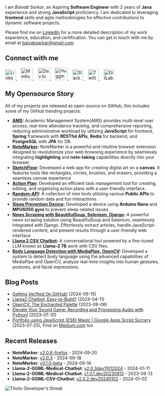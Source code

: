 I am _Baivab Sarkar_, an Aspiring **Software Engineer** with 2 years of **Java** experience and strong **JavaScript** proficiency. I am dedicated to leveraging **frontend** skills and agile methodologies for effective contributions to dynamic software projects.

Please find me on [LinkedIn](https://www.linkedin.com/in/baivabsarkar/) for a more detailed description of my work experience, education, and certification. You can get in touch with me by email at baivabsarkar@gmail.com.

## Connect with me
<a href="https://www.linkedin.com/in/baivabsarkar/" target="_blank">
  <img src="https://github.com/user-attachments/assets/f0b8f37c-b26d-4f99-9546-38e81d3cbb25" alt="LinkedIn" height="35"/>
</a>&nbsp;&nbsp;
<a href="https://medium.com/@baivabsarkar" target="_blank">
  <img src="https://github.com/user-attachments/assets/10cb0656-8833-45bb-8383-b0f3bd4a6bc4" alt="Medium" height="40"/>
</a>&nbsp;&nbsp;
<a href="https://dev.to/thisisdeveloper" target="_blank">
  <img src="https://github.com/user-attachments/assets/626e3d1a-1695-4436-8de1-31b2484eae21" alt="Dev.to" height="40"/>
</a>&nbsp;&nbsp;
<a href="https://huggingface.co/ThisIs-Developer" target="_blank">
  <img src="https://github.com/user-attachments/assets/6d6d4fb6-ab63-4dd8-8916-81d98265fdfd" alt="Hugging Face" height="41"/>
</a>&nbsp;&nbsp;
<a href="https://stackoverflow.com/users/23369171/thisis-developer" target="_blank">
  <img src="https://github.com/user-attachments/assets/e47aac5f-405c-4514-bbf8-9194b970d0c9" alt="Stack Overflow" height="35"/>
</a>&nbsp;&nbsp;
<a href="https://x.com/thisisdeveloper" target="_blank">
  <img src="https://github.com/user-attachments/assets/71d2959d-3ff9-4eac-ae97-95d8adcd0128" alt="Twitter" height="35"/>
</a>&nbsp;&nbsp;
<a href="https://gitlab.com/ThisIs-Developer" target="_blank">
  <img src="https://github.com/user-attachments/assets/f3f0ee7a-d80d-4508-9692-3ec78f75193e" alt="GitLab" height="35"/>
</a>

## My Opensource Story
All of my projects are released as open-source on GitHub, this includes some of my GitHub trending projects:

- **[AMS](https://github.com/ThisIs-Developer/AMS):** Academic Management System(AMS) provides multi-level user access, real-time attendance tracking, and comprehensive reporting, reducing administrative workload by utilizing **JavaScript** for frontend, **Spring** framework with **RESTful APIs**, **Redis** for backend, and **PostgreSQL** with **JPA** for DB.
- **[NoteMarker](https://github.com/ThisIs-Developer/NoteMarker-Extension):** NoteMarker is a powerful and intuitive browser extension designed to revolutionize your web browsing experience by seamlessly integrating **highlighting** and **note-taking** capabilities directly into your browser.
- **[SketchFlow](https://github.com/ThisIs-Developer/SketchFlow):** Developed a web app for creating digital art on a **canvas**. It features tools like rectangles, circles, brushes, and erasers, providing a seamless canvas experience
- **[Action Plan](https://github.com/ThisIs-Developer/Action-Plan):** Developed an efficient task management tool for creating, editing, and organizing action plans with a user-friendly interface.
- **[Random-API](https://github.com/ThisIs-Developer/Random-API):** A collection of mini tools utilizing various **Public APIs** to provide random data and fun interactions.
- **[Sleep Prevention Device](https://github.com/ThisIs-Developer/Sleep-Prevention-Device):** Developed a device using **Arduino Nano** and **MPU6050 gyro** to prevent sleep-related issues.
- **[News Scraping with BeautifulSoup, Selenium, Django](https://github.com/ThisIs-Developer/News-Scraping-using-BeautyfulSoup-Selenium-with-Django):** A powerful news scraping solution using BeautifulSoup and Selenium, seamlessly integrated with Django. Effortlessly extract articles, handle JavaScript-rendered content, and present results through a user-friendly web interface
- **[Llama 2 CSV Chatbot](https://github.com/ThisIs-Developer/Llama-2-CSV-Chatbot):** A conversational tool powered by a fine-tuned LLM known as **Llama-2 7B** work with CSV files.
- **[Body Language Detection with MediaPipe, OpenCV](https://github.com/ThisIs-Developer/Body-Language-Detection-with-MediaPipe-and-OpenCV):** Developed a system to detect body language using the advanced capabilities of MediaPipe and OpenCV, analyze real-time insights into human gestures, postures, and facial expressions.
 
## Blog Posts
- [Getting Verified On GitHub!](https://dev.to/thisisdeveloper/secure-your-github-commits-with-verification-3hja) (2024-09-15)
- [Llama2 Chatbot: Easy-to-Build?](https://dev.to/thisisdeveloper/llama-2-ggml-medical-chatbot-5043) (2024-04-11)
- [OpenCV: The Enchanted Palette](https://dev.to/thisisdeveloper/opencvthe-enchanted-palette-part-2-424k) (2023-08-06)
- [Elevate Your Sound Game: Recording and Processing Audio with Python!](https://dev.to/thisisdeveloper/record-and-process-audio-with-python-2a3b) (2023-07-31)
- [Portfolio using JavaScript (ES6) Magic | Google Apps Script Sorcery](https://dev.to/thisisdeveloper/portfolio-thisis-developer-56bf) (2023-07-25), Find on [Medium.com](https://medium.com/@baivabsarkar/portfolio-using-javascript-es6-magic-google-apps-script-sorcery-85088b926527) too

## Recent Releases

- **NoteMarker**: [v2.0.6-firefox](https://github.com/ThisIs-Developer/NoteMarker-Extension/releases/tag/v2.0.6-firefox) - 2024-09-20
- **NoteMarker**: [v2.0.3](https://github.com/ThisIs-Developer/NoteMarker-Extension/releases/tag/v2.0.3) - 2024-09-18
- **NoteMarker**: [v0.1.0-beta](https://github.com/ThisIs-Developer/NoteMarker-Extension/releases/tag/v0.1.0-beta) - 2024-09-16
- **Llama-2-GGML-Medical-Chatbot**: [v2.0.3dev11012024](https://github.com/ThisIs-Developer/Llama-2-GGML-CSV-Chatbot/releases/tag/v2.0.2.dev20240102) - 2024-01-11
- **Llama-2-GGML-Medical-Chatbot**: [v1.0.1.dev20230913](https://github.com/ThisIs-Developer/Llama-2-GGML-Medical-Chatbot/releases/tag/v1.0.1.dev20230913) - 2023-09-13
- **Llama-2-GGML-CSV-Chatbot**: [v2.0.2.dev20240102](https://github.com/ThisIs-Developer/Llama-2-GGML-CSV-Chatbot/releases/tag/v2.0.2.dev20240102) - 2024-01-02



![ThisIs-Developer's Streak](https://github-readme-streak-stats.herokuapp.com/?user=ThisIs-Developer&theme=default&hide_border=true)
